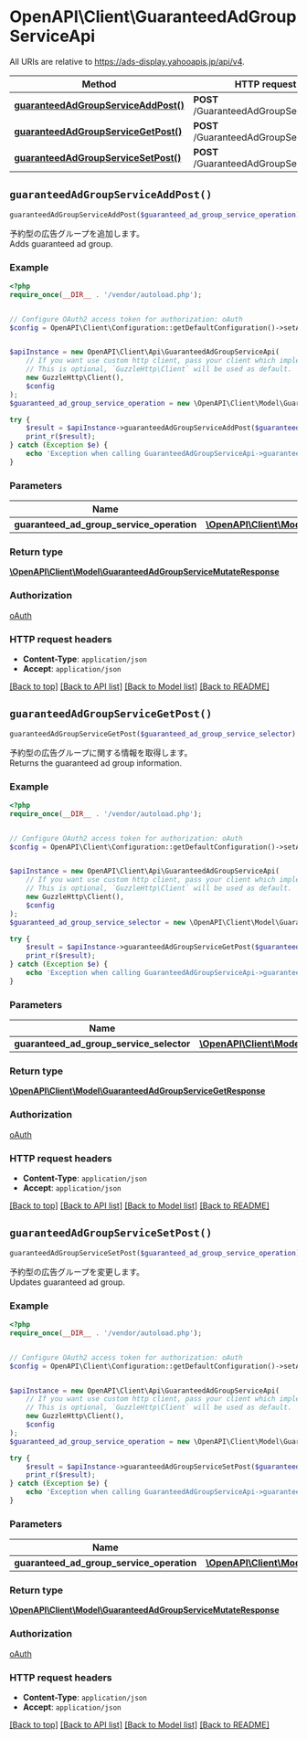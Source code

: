 # OpenAPI\Client\GuaranteedAdGroupServiceApi

All URIs are relative to https://ads-display.yahooapis.jp/api/v4.

Method | HTTP request | Description
------------- | ------------- | -------------
[**guaranteedAdGroupServiceAddPost()**](GuaranteedAdGroupServiceApi.md#guaranteedAdGroupServiceAddPost) | **POST** /GuaranteedAdGroupService/add | 
[**guaranteedAdGroupServiceGetPost()**](GuaranteedAdGroupServiceApi.md#guaranteedAdGroupServiceGetPost) | **POST** /GuaranteedAdGroupService/get | 
[**guaranteedAdGroupServiceSetPost()**](GuaranteedAdGroupServiceApi.md#guaranteedAdGroupServiceSetPost) | **POST** /GuaranteedAdGroupService/set | 


## `guaranteedAdGroupServiceAddPost()`

```php
guaranteedAdGroupServiceAddPost($guaranteed_ad_group_service_operation): \OpenAPI\Client\Model\GuaranteedAdGroupServiceMutateResponse
```



<div lang=\"ja\">予約型の広告グループを追加します。</div> <div lang=\"en\">Adds guaranteed ad group.</div>

### Example

```php
<?php
require_once(__DIR__ . '/vendor/autoload.php');


// Configure OAuth2 access token for authorization: oAuth
$config = OpenAPI\Client\Configuration::getDefaultConfiguration()->setAccessToken('YOUR_ACCESS_TOKEN');


$apiInstance = new OpenAPI\Client\Api\GuaranteedAdGroupServiceApi(
    // If you want use custom http client, pass your client which implements `GuzzleHttp\ClientInterface`.
    // This is optional, `GuzzleHttp\Client` will be used as default.
    new GuzzleHttp\Client(),
    $config
);
$guaranteed_ad_group_service_operation = new \OpenAPI\Client\Model\GuaranteedAdGroupServiceOperation(); // \OpenAPI\Client\Model\GuaranteedAdGroupServiceOperation

try {
    $result = $apiInstance->guaranteedAdGroupServiceAddPost($guaranteed_ad_group_service_operation);
    print_r($result);
} catch (Exception $e) {
    echo 'Exception when calling GuaranteedAdGroupServiceApi->guaranteedAdGroupServiceAddPost: ', $e->getMessage(), PHP_EOL;
}
```

### Parameters

Name | Type | Description  | Notes
------------- | ------------- | ------------- | -------------
 **guaranteed_ad_group_service_operation** | [**\OpenAPI\Client\Model\GuaranteedAdGroupServiceOperation**](../Model/GuaranteedAdGroupServiceOperation.md)|  | [optional]

### Return type

[**\OpenAPI\Client\Model\GuaranteedAdGroupServiceMutateResponse**](../Model/GuaranteedAdGroupServiceMutateResponse.md)

### Authorization

[oAuth](../../README.md#oAuth)

### HTTP request headers

- **Content-Type**: `application/json`
- **Accept**: `application/json`

[[Back to top]](#) [[Back to API list]](../../README.md#endpoints)
[[Back to Model list]](../../README.md#models)
[[Back to README]](../../README.md)

## `guaranteedAdGroupServiceGetPost()`

```php
guaranteedAdGroupServiceGetPost($guaranteed_ad_group_service_selector): \OpenAPI\Client\Model\GuaranteedAdGroupServiceGetResponse
```



<div lang=\"ja\">予約型の広告グループに関する情報を取得します。</div> <div lang=\"en\">Returns the guaranteed ad group information.</div>

### Example

```php
<?php
require_once(__DIR__ . '/vendor/autoload.php');


// Configure OAuth2 access token for authorization: oAuth
$config = OpenAPI\Client\Configuration::getDefaultConfiguration()->setAccessToken('YOUR_ACCESS_TOKEN');


$apiInstance = new OpenAPI\Client\Api\GuaranteedAdGroupServiceApi(
    // If you want use custom http client, pass your client which implements `GuzzleHttp\ClientInterface`.
    // This is optional, `GuzzleHttp\Client` will be used as default.
    new GuzzleHttp\Client(),
    $config
);
$guaranteed_ad_group_service_selector = new \OpenAPI\Client\Model\GuaranteedAdGroupServiceSelector(); // \OpenAPI\Client\Model\GuaranteedAdGroupServiceSelector

try {
    $result = $apiInstance->guaranteedAdGroupServiceGetPost($guaranteed_ad_group_service_selector);
    print_r($result);
} catch (Exception $e) {
    echo 'Exception when calling GuaranteedAdGroupServiceApi->guaranteedAdGroupServiceGetPost: ', $e->getMessage(), PHP_EOL;
}
```

### Parameters

Name | Type | Description  | Notes
------------- | ------------- | ------------- | -------------
 **guaranteed_ad_group_service_selector** | [**\OpenAPI\Client\Model\GuaranteedAdGroupServiceSelector**](../Model/GuaranteedAdGroupServiceSelector.md)|  | [optional]

### Return type

[**\OpenAPI\Client\Model\GuaranteedAdGroupServiceGetResponse**](../Model/GuaranteedAdGroupServiceGetResponse.md)

### Authorization

[oAuth](../../README.md#oAuth)

### HTTP request headers

- **Content-Type**: `application/json`
- **Accept**: `application/json`

[[Back to top]](#) [[Back to API list]](../../README.md#endpoints)
[[Back to Model list]](../../README.md#models)
[[Back to README]](../../README.md)

## `guaranteedAdGroupServiceSetPost()`

```php
guaranteedAdGroupServiceSetPost($guaranteed_ad_group_service_operation): \OpenAPI\Client\Model\GuaranteedAdGroupServiceMutateResponse
```



<div lang=\"ja\">予約型の広告グループを変更します。</div> <div lang=\"en\">Updates guaranteed ad group.</div>

### Example

```php
<?php
require_once(__DIR__ . '/vendor/autoload.php');


// Configure OAuth2 access token for authorization: oAuth
$config = OpenAPI\Client\Configuration::getDefaultConfiguration()->setAccessToken('YOUR_ACCESS_TOKEN');


$apiInstance = new OpenAPI\Client\Api\GuaranteedAdGroupServiceApi(
    // If you want use custom http client, pass your client which implements `GuzzleHttp\ClientInterface`.
    // This is optional, `GuzzleHttp\Client` will be used as default.
    new GuzzleHttp\Client(),
    $config
);
$guaranteed_ad_group_service_operation = new \OpenAPI\Client\Model\GuaranteedAdGroupServiceOperation(); // \OpenAPI\Client\Model\GuaranteedAdGroupServiceOperation

try {
    $result = $apiInstance->guaranteedAdGroupServiceSetPost($guaranteed_ad_group_service_operation);
    print_r($result);
} catch (Exception $e) {
    echo 'Exception when calling GuaranteedAdGroupServiceApi->guaranteedAdGroupServiceSetPost: ', $e->getMessage(), PHP_EOL;
}
```

### Parameters

Name | Type | Description  | Notes
------------- | ------------- | ------------- | -------------
 **guaranteed_ad_group_service_operation** | [**\OpenAPI\Client\Model\GuaranteedAdGroupServiceOperation**](../Model/GuaranteedAdGroupServiceOperation.md)|  | [optional]

### Return type

[**\OpenAPI\Client\Model\GuaranteedAdGroupServiceMutateResponse**](../Model/GuaranteedAdGroupServiceMutateResponse.md)

### Authorization

[oAuth](../../README.md#oAuth)

### HTTP request headers

- **Content-Type**: `application/json`
- **Accept**: `application/json`

[[Back to top]](#) [[Back to API list]](../../README.md#endpoints)
[[Back to Model list]](../../README.md#models)
[[Back to README]](../../README.md)
